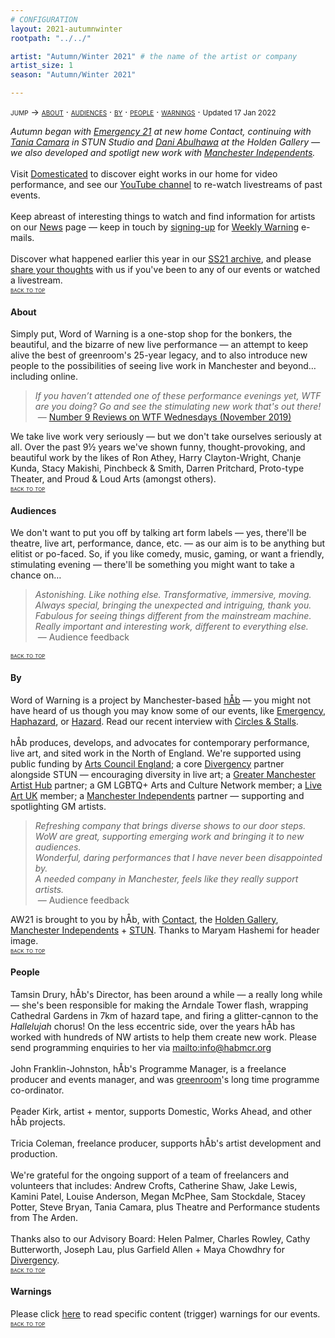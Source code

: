 ```yaml
---
# CONFIGURATION
layout: 2021-autumnwinter
rootpath: "../../"

artist: "Autumn/Winter 2021" # the name of the artist or company
artist_size: 1
season: "Autumn/Winter 2021"

---
```

<span style='font-variant: small-caps'>jump → [about](/archive/2021-autumnwinter/#about) · [audiences](/archive/2021-autumnwinter/#audiences) · [by](/archive/2021-autumnwinter/#by) · [people](/archive/2021-autumnwinter/#people) · [warnings](/archive/2021-autumnwinter/#warnings)</span> · <small>Updated 17 Jan 2022</small>        
         
*Autumn began with [Emergency 21](/archive/2021-emergency) at new home Contact, continuing with [Tania Camara](/archive/2021-autumnwinter/oreo) in STUN Studio and [Dani Abulhawa](/archive/2021-autumnwinter/abulhawa) at the Holden Gallery — we also developed and spotligt new work with <a href="http://manchesterindependents.co.uk" target="_blank">Manchester Independents</a>.*<br><br>Visit <a href="http://domesticatedonline.org" target="_blank">Domesticated</a> to discover eight works in our home for video performance, and see our <a href="http://bit.ly/YTwarnmcr" target="_blank">YouTube channel</a> to re-watch livestreams of past events.<br><br>Keep abreast of interesting things to watch and find information for artists on our [News](/news) page — keep in touch by <a href="{{ site.mailer_signup_url }}" target="_blank">signing-up</a> for <a href="http://wordofwarning.posthaven.com" target="_blank">Weekly Warning</a> e-mails.<br><br>Discover what happened earlier this year in our [SS21 archive](/archive/2021-springsummer), and please <a href="http://bit.ly/warnmcrfeedback" target="_blank">share your thoughts</a> with us if you've been to any of our events or watched a livestream.        
<small><span style='font-variant: small-caps'>[back to top](/archive/2021-autumnwinter)</span></small>        
        
#### About         
Simply put, Word of Warning is a one-stop shop for the bonkers, the beautiful, and the bizarre of new live performance — an attempt to keep alive the best of greenroom's 25-year legacy, and to also introduce new people to the possibilities of seeing live work in Manchester and beyond… including online.          
>*If you haven’t attended one of these performance evenings yet, WTF are you doing? Go and see the stimulating new work that's out there!*<br>&nbsp;— <a href="http://number9reviews.blogspot.com/2019/11/theatre-review-tom-cassani-i-promise.html" target="_blank">Number 9 Reviews on WTF Wednesdays (November 2019)</a>        
      
We take live work very seriously — but we don't take ourselves seriously at all. Over the past 9½ years we've shown funny, thought-provoking, and beautiful work by the likes of Ron Athey, Harry Clayton-Wright, Chanje Kunda, Stacy Makishi, Pinchbeck & Smith, Darren Pritchard, Proto-type Theater, and Proud & Loud Arts (amongst others).         
<small><span style='font-variant: small-caps'>[back to top](/archive/2021-autumnwinter)</span></small>         
         
#### Audiences         
We don't want to put you off by talking art form labels — yes, there'll be theatre, live art, performance, dance, etc. — as our aim is to be anything but elitist or po-faced. So, if you like comedy, music, gaming, or want a friendly, stimulating evening — there'll be something you might want to take a chance on…         
>*Astonishing. Like nothing else. Transformative, immersive, moving.*<br>*Always special, bringing the unexpected and intriguing, thank you.*<br>*Fabulous for seeing things different from the mainstream machine.<br>Really important and interesting work, different to everything else.*<br>&nbsp;— Audience feedback          
         
<small><span style='font-variant: small-caps'>[back to top](/archive/2021-autumnwinter)</span></small>        
        
#### By         
Word of Warning is a project by Manchester-based [hÅb](/hab) — you might not have heard of us though you may know some of our events, like [Emergency](http://emergencymcr.org), [Haphazard](http://haphazardmcr.org), or [Hazard](http://hazardmcr.org). Read our recent interview with <a href="https://circlesandstalls.com/2021/09/17/an-interview-with-word-of-warnings-tamsin-drury" target="_blank">Circles & Stalls</a>.<br><br>hÅb produces, develops, and advocates for contemporary performance, live art, and sited work in the North of England. We're supported using public funding by <a href="http://artscouncil.org.uk/our-investment/national-portfolio-2018-22" target="_blank">Arts Council England</a>; a core <a href="http://divergencymcr.org" target="_blank">Divergency</a> partner alongside STUN — encouraging diversity in live art; a <a href="http://gm-artisthub.co.uk" target="_blank">Greater Manchester Artist Hub</a> partner; a GM LGBTQ+ Arts and Culture Network member; a <a href="http://liveartuk.org" target="_blank">Live Art UK</a> member; a <a href="http://manchesterindependents.co.uk" target="_blank">Manchester Independents</a> partner — supporting and spotlighting GM artists.         
>*Refreshing company that brings diverse shows to our door steps.*<br>*WoW are great, supporting emerging work and bringing it to new audiences.*<br>*Wonderful, daring performances that I have never been disappointed by.<br>A needed company in Manchester, feels like they really support artists.*<br>&nbsp;— Audience feedback         
         
AW21 is brought to you by hÅb, with <a href="https://contactmcr.com" target="_blank">Contact</a>, the <a href="https://www.holdengallery.mmu.ac.uk" target="_blank">Holden Gallery</a>, <a href="http://manchesterindependents.co.uk" target="_blank">Manchester Independents</a> + <a href="http://stunlive.com" target="_blank">STUN</a>. Thanks to Maryam Hashemi for header image.        
<small><span style='font-variant: small-caps'>[back to top](/archive/2021-autumnwinter)</span></small>        
         
#### People        
Tamsin Drury, hÅb's Director, has been around a while — a really long while — she's been responsible for making the Arndale Tower flash, wrapping Cathedral Gardens in 7km of hazard tape, and firing a glitter-cannon to the *Hallelujah* chorus! On the less eccentric side, over the years hÅb has worked with hundreds of NW artists to help them create new work. Please send programming enquiries to her via <mailto:info@habmcr.org><br><br>John Franklin-Johnston, hÅb's Programme Manager, is a freelance producer and events manager, and was <a href="http://greenroomarts.org" target="_blank">greenroom</a>'s long time programme co-ordinator.<br><br>Peader Kirk, artist + mentor, supports Domestic, Works Ahead, and other hÅb projects.<br><br>Tricia Coleman, freelance producer, supports hÅb's artist development and production.<br><br>We're grateful for the ongoing support of a team of freelancers and volunteers that includes: Andrew Crofts, Catherine Shaw, Jake Lewis, Kamini Patel, Louise Anderson, Megan McPhee, Sam Stockdale, Stacey Potter, Steve Bryan, Tania Camara, plus Theatre and Performance students from The Arden.<br><br>Thanks also to our Advisory Board: Helen Palmer, Charles Rowley, Cathy Butterworth, Joseph Lau, plus Garfield Allen + Maya Chowdhry for [Divergency](/hab/divergencymcr).        
<small><span style='font-variant: small-caps'>[back to top](/archive/2021-autumnwinter)</span></small>        
         
#### Warnings          
Please click [here](/warnings) to read specific content (trigger) warnings for our events.        
<small><span style='font-variant: small-caps'>[back to top](/archive/2021-autumnwinter)</span></small>

